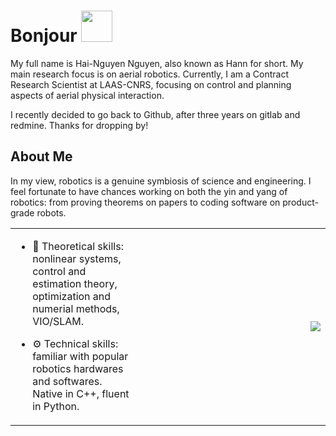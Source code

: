 <h1> Bonjour <img src = "https://raw.githubusercontent.com/MartinHeinz/MartinHeinz/master/wave.gif" width = 50px> </h1>
<!-- <p align='center'>

<!-- ![visitors](https://visitor-badge.glitch.me/badge?page_id=hanntonkin.hanntonkin) </p> -->
<div size='20px'> 

<p>My full name is Hai-Nguyen Nguyen, also known as Hann for short. My main research focus is on aerial robotics. Currently, I am a Contract Research Scientist at LAAS-CNRS, focusing on control and planning aspects of aerial physical interaction. </p>

<p>
I recently decided to go back to Github, after three years on gitlab and redmine. Thanks for dropping by! 
</p>
</div>

<h2> About Me</h2>

In my view, robotics is a genuine symbiosis of science and engineering. I feel fortunate to have chances working on both the yin and yang of robotics: from proving theorems on papers to coding software on product-grade robots.

<table cellspacing="0" cellpadding="0">
  <tr>
<td style="width:40%">
    <div text-align="center">

- 🔭 Theoretical skills: nonlinear systems, control and estimation theory, optimization and numerial methods, VIO/SLAM.

- ⚙️ Technical skills: familiar with popular robotics hardwares and softwares. Native in C++, fluent in Python.
</div>
</td>
    <td><img align="right" src="https://github-readme-stats.vercel.app/api?username=hanntonkin&count_private=true&show_icons=true&theme=radical" /></td>
  </tr>
</table>




